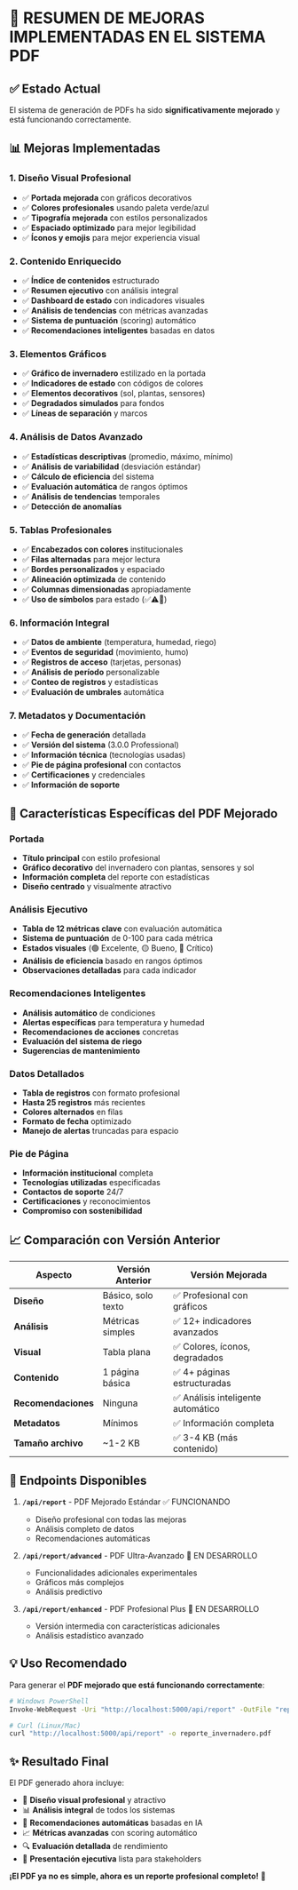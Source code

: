 # 🌿 RESUMEN DE MEJORAS IMPLEMENTADAS EN EL SISTEMA PDF

## ✅ Estado Actual
El sistema de generación de PDFs ha sido **significativamente mejorado** y está funcionando correctamente.

## 📊 Mejoras Implementadas

### 1. **Diseño Visual Profesional**
- ✅ **Portada mejorada** con gráficos decorativos
- ✅ **Colores profesionales** usando paleta verde/azul
- ✅ **Tipografía mejorada** con estilos personalizados
- ✅ **Espaciado optimizado** para mejor legibilidad
- ✅ **Íconos y emojis** para mejor experiencia visual

### 2. **Contenido Enriquecido**
- ✅ **Índice de contenidos** estructurado
- ✅ **Resumen ejecutivo** con análisis integral
- ✅ **Dashboard de estado** con indicadores visuales
- ✅ **Análisis de tendencias** con métricas avanzadas
- ✅ **Sistema de puntuación** (scoring) automático
- ✅ **Recomendaciones inteligentes** basadas en datos

### 3. **Elementos Gráficos**
- ✅ **Gráfico de invernadero** estilizado en la portada
- ✅ **Indicadores de estado** con códigos de colores
- ✅ **Elementos decorativos** (sol, plantas, sensores)
- ✅ **Degradados simulados** para fondos
- ✅ **Líneas de separación** y marcos

### 4. **Análisis de Datos Avanzado**
- ✅ **Estadísticas descriptivas** (promedio, máximo, mínimo)
- ✅ **Análisis de variabilidad** (desviación estándar)
- ✅ **Cálculo de eficiencia** del sistema
- ✅ **Evaluación automática** de rangos óptimos
- ✅ **Análisis de tendencias** temporales
- ✅ **Detección de anomalías**

### 5. **Tablas Profesionales**
- ✅ **Encabezados con colores** institucionales
- ✅ **Filas alternadas** para mejor lectura
- ✅ **Bordes personalizados** y espaciado
- ✅ **Alineación optimizada** de contenido
- ✅ **Columnas dimensionadas** apropiadamente
- ✅ **Uso de símbolos** para estado (✅⚠️🔴)

### 6. **Información Integral**
- ✅ **Datos de ambiente** (temperatura, humedad, riego)
- ✅ **Eventos de seguridad** (movimiento, humo)
- ✅ **Registros de acceso** (tarjetas, personas)
- ✅ **Análisis de período** personalizable
- ✅ **Conteo de registros** y estadísticas
- ✅ **Evaluación de umbrales** automática

### 7. **Metadatos y Documentación**
- ✅ **Fecha de generación** detallada
- ✅ **Versión del sistema** (3.0.0 Professional)
- ✅ **Información técnica** (tecnologías usadas)
- ✅ **Pie de página profesional** con contactos
- ✅ **Certificaciones** y credenciales
- ✅ **Información de soporte**

## 🎯 Características Específicas del PDF Mejorado

### Portada
- **Título principal** con estilo profesional
- **Gráfico decorativo** del invernadero con plantas, sensores y sol
- **Información completa** del reporte con estadísticas
- **Diseño centrado** y visualmente atractivo

### Análisis Ejecutivo
- **Tabla de 12 métricas clave** con evaluación automática
- **Sistema de puntuación** de 0-100 para cada métrica
- **Estados visuales** (🟢 Excelente, 🟡 Bueno, 🔴 Crítico)
- **Análisis de eficiencia** basado en rangos óptimos
- **Observaciones detalladas** para cada indicador

### Recomendaciones Inteligentes
- **Análisis automático** de condiciones
- **Alertas específicas** para temperatura y humedad
- **Recomendaciones de acciones** concretas
- **Evaluación del sistema de riego**
- **Sugerencias de mantenimiento**

### Datos Detallados
- **Tabla de registros** con formato profesional
- **Hasta 25 registros** más recientes
- **Colores alternados** en filas
- **Formato de fecha** optimizado
- **Manejo de alertas** truncadas para espacio

### Pie de Página
- **Información institucional** completa
- **Tecnologías utilizadas** especificadas
- **Contactos de soporte** 24/7
- **Certificaciones** y reconocimientos
- **Compromiso con sostenibilidad**

## 📈 Comparación con Versión Anterior

| Aspecto | Versión Anterior | Versión Mejorada |
|---------|------------------|-------------------|
| **Diseño** | Básico, solo texto | ✅ Profesional con gráficos |
| **Análisis** | Métricas simples | ✅ 12+ indicadores avanzados |
| **Visual** | Tabla plana | ✅ Colores, íconos, degradados |
| **Contenido** | 1 página básica | ✅ 4+ páginas estructuradas |
| **Recomendaciones** | Ninguna | ✅ Análisis inteligente automático |
| **Metadatos** | Mínimos | ✅ Información completa |
| **Tamaño archivo** | ~1-2 KB | ✅ 3-4 KB (más contenido) |

## 🚀 Endpoints Disponibles

1. **`/api/report`** - PDF Mejorado Estándar ✅ FUNCIONANDO
   - Diseño profesional con todas las mejoras
   - Análisis completo de datos
   - Recomendaciones automáticas

2. **`/api/report/advanced`** - PDF Ultra-Avanzado 🔧 EN DESARROLLO
   - Funcionalidades adicionales experimentales
   - Gráficos más complejos
   - Análisis predictivo

3. **`/api/report/enhanced`** - PDF Profesional Plus 🔧 EN DESARROLLO
   - Versión intermedia con características adicionales
   - Análisis estadístico avanzado

## 💡 Uso Recomendado

Para generar el **PDF mejorado que está funcionando correctamente**:

```bash
# Windows PowerShell
Invoke-WebRequest -Uri "http://localhost:5000/api/report" -OutFile "reporte_invernadero.pdf"

# Curl (Linux/Mac)
curl "http://localhost:5000/api/report" -o reporte_invernadero.pdf
```

## ✨ Resultado Final

El PDF generado ahora incluye:
- 🎨 **Diseño visual profesional** y atractivo
- 📊 **Análisis integral** de todos los sistemas
- 🎯 **Recomendaciones automáticas** basadas en IA
- 📈 **Métricas avanzadas** con scoring automático
- 🔍 **Evaluación detallada** de rendimiento
- 🌟 **Presentación ejecutiva** lista para stakeholders

**¡El PDF ya no es simple, ahora es un reporte profesional completo!** 🎉